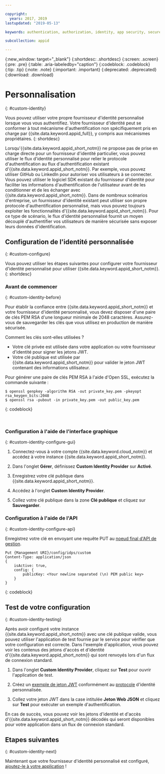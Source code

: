 ```yaml
---

copyright:
  years: 2017, 2019
lastupdated: "2019-05-13"

keywords: authentication, authorization, identity, app security, secure, custom, proprietary, private key, public key, jwt

subcollection: appid

---
```


{:new_window: target="_blank"}
{:shortdesc: .shortdesc}
{:screen: .screen}
{:pre: .pre}
{:table: .aria-labeledby="caption"}
{:codeblock: .codeblock}
{:tip: .tip}
{:note: .note}
{:important: .important}
{:deprecated: .deprecated}
{:download: .download}

# Personnalisation
{: #custom-identity}

Vous pouvez utiliser votre propre fournisseur d'identité personnalisé lorsque vous vous authentifiez. Votre fournisseur d'identité peut se conformer à tout mécanisme d'authentification non spécifiquement pris en charge par {{site.data.keyword.appid_full}}, y compris aux mécanismes propriétaires.
{: shortdesc}

Lorsqu'{{site.data.keyword.appid_short_notm}} ne propose pas de prise en charge directe pour un fournisseur d'identité particulier, vous pouvez utiliser le flux d'identité personnalisé pour relier le protocole d'authentification au flux d'authentification existant d'{{site.data.keyword.appid_short_notm}}. Par exemple, vous pouvez utiliser GitHub ou LinkedIn pour autoriser vos utilisateurs à se connecter. Vous pouvez utiliser le logiciel SDK existant du fournisseur d'identité pour faciliter les informations d'authentification de l'utilisateur avant de les conditionner et de les échanger avec {{site.data.keyword.appid_short_notm}}. Dans de nombreux scénarios d'entreprise, un fournisseur d'identité existant peut utiliser son propre protocole d'authentification personnalisé, mais vous pouvez toujours exploiter les fonctionnalités d'{{site.data.keyword.appid_short_notm}}. Pour ce type de scénario, le flux d'identité personnalisé fournit un moyen découplé d'authentifier vos utilisateurs de manière sécurisée sans exposer leurs données d'identification.

## Configuration de l'identité personnalisée
{: #custom-configure}

Vous pouvez utiliser les étapes suivantes pour configurer votre fournisseur d'identité personnalisé pour utiliser {{site.data.keyword.appid_short_notm}}.
{: shortdesc}

### Avant de commencer
{: #custom-identity-before}

Pour établir la confiance entre {{site.data.keyword.appid_short_notm}} et votre fournisseur d'identité personnalisé, vous devez disposer d'une paire de clés PEM RSA d'une longueur minimale de 2048 caractères. Assurez-vous de sauvegarder les clés que vous utilisez en production de manière sécurisée.

Comment les clés sont-elles utilisées ?

- Votre clé privée est utilisée dans votre application ou votre fournisseur d'identité pour signer les jetons JWT.
- Votre clé publique est utilisée par {{site.data.keyword.appid_short_notm}} pour valider le jeton JWT contenant des informations utilisateur.

Pour générer une paire de clés PEM RSA à l'aide d'Open SSL, exécutez la commande suivante :

```
$ openssl genpkey -algorithm RSA -out private_key.pem -pkeyopt rsa_keygen_bits:2048
$ openssl rsa -pubout -in private_key.pem -out public_key.pem
```
{: codeblock}

</br>

### Configuration à l'aide de l'interface graphique
{: #custom-identity-configure-gui}

1. Connectez-vous à votre compte {{site.data.keyword.cloud_notm}} et accédez à votre instance {{site.data.keyword.appid_short_notm}}.

2. Dans l'onglet **Gérer**, définissez **Custom Identity Provider** sur **Activé**.

3. Enregistrez votre clé publique dans {{site.data.keyword.appid_short_notm}}.
  1. Accédez à l'onglet **Custom Identity Provider**.
  2. Collez votre clé publique dans la zone **Clé publique** et cliquez sur **Sauvegarder**.



### Configuration à l'aide de l'API
{: #custom-identity-configure-api}

Enregistrez votre clé en envoyant une requête PUT au [noeud final d'API de gestion](https://us-south.appid.cloud.ibm.com/swagger-ui/#/Management%20API%20-%20Identity%20Providers/mgmt.set_custom_idp).

```
Put {Management URI}/config/idps/custom
Content-Type: application/json
{
    isActive: true,
    config: {
        publicKey: <Your newline separated (\n) PEM public key>
    }
}
```
{: codeblock}

## Test de votre configuration
{: #custom-identity-testing}

Après avoir configuré votre instance {{site.data.keyword.appid_short_notm}} avec une clé publique valide, vous pouvez utiliser l'application de test fournie par le service pour vérifier que votre configuration est correcte. Dans l'exemple d'application, vous pouvez voir les contenus des jetons d'accès et d'identité d'{{site.data.keyword.appid_short_notm}} qui sont renvoyés lors d'un flux de connexion standard.

1. Dans l'onglet **Custom Identity Provider**, cliquez sur **Test** pour ouvrir l'application de test.

2. Créez un [exemple de jeton JWT](https://jwt.io/) conformément au [protocole](/docs/services/appid?topic=appid-custom-auth#generating-jwts) d'identité personnalisée.

3. Collez votre jeton JWT dans la case intitulée **Jeton Web JSON** et cliquez sur **Test** pour exécuter un exemple d'authentification.

En cas de succès, vous pouvez voir les jetons d'identité et d'accès d'{{site.data.keyword.appid_short_notm}} décodés qui seront disponibles pour votre application dans un flux de connexion standard.

## Etapes suivantes
{: #custom-identity-next}

Maintenant que votre fournisseur d'identité personnalisé est configuré, [ajoutez-le à votre application](/docs/services/appid?topic=appid-custom-auth#custom-auth) !
